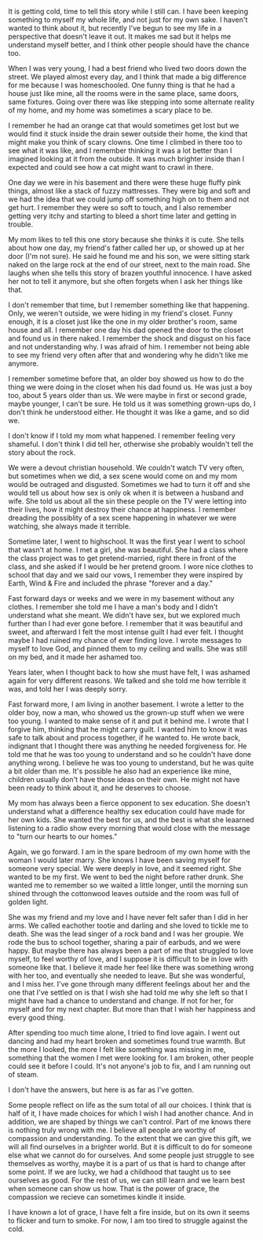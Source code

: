 It is getting cold, time to tell this story while I still can. I have been keeping something to myself my whole life, and not just for my own sake. I haven't wanted to think about it, but recently I've begun to see my life in a perspective that doesn't leave it out. It makes me sad but it helps me understand myself better, and I think other people should have the chance too.

When I was very young, I had a best friend who lived two doors down the street. We played almost every day, and I think that made a big difference for me because I was homeschooled. One funny thing is that he had a house just like mine, all the rooms were in the same place, same doors, same fixtures. Going over there was like stepping into some alternate reality of my home, and my home was sometimes a scary place to be.

I remember he had an orange cat that would sometimes get lost but we would find it stuck inside the drain sewer outside their home, the kind that might make you think of scary clowns. One time I climbed in there too to see what it was like, and I remember thinking it was a lot better than I imagined looking at it from the outside. It was much brighter inside than I expected and could see how a cat might want to crawl in there.

One day we were in his basement and there were these huge fluffy pink things, almost like a stack of fuzzy mattresses. They were big and soft and we had the idea that we could jump off something high on to them and not get hurt. I remember they were so soft to touch, and I also remember getting very itchy and starting to bleed a short time later and getting in trouble.

My mom likes to tell this one story because she thinks it is cute. She tells about how one day, my friend's father called her up, or showed up at her door (I'm not sure). He said he found me and his son, we were sitting stark naked on the large rock at the end of our street, next to the main road. She laughs when she tells this story of brazen youthful innocence. I have asked her not to tell it anymore, but she often forgets when I ask her things like that.

I don't remember that time, but I remember something like that happening. Only, we weren't outside, we were hiding in my friend's closet. Funny enough, it is a closet just like the one in my older brother's room, same house and all. I remember one day his dad opened the door to the closet and found us in there naked. I remember the shock and disgust on his face and not understanding why. I was afraid of him. I remember not being able to see my friend very often after that and wondering why he didn't like me anymore. 

I remember sometime before that, an older boy showed us how to do the thing we were doing in the closet when his dad found us. He was just a boy too, about 5 years older than us. We were maybe in first or second grade, maybe younger, I can't be sure. He told us it was something grown-ups do, I don't think he understood either. He thought it was like a game, and so did we. 

I don't know if I told my mom what happened. I remember feeling very shameful. I don't think I did tell her, otherwise she probably wouldn't tell the story about the rock.

We were a devout christian household. We couldn't watch TV very often, but sometimes when we did, a sex scene would come on and my mom would be outraged and disgusted. Sometimes we had to turn it off and she would tell us about how sex is only ok when it is between a husband and wife. She told us about all the sin these people on the TV were letting into their lives, how it might destroy their chance at happiness. I remember dreading the possiblity of a sex scene happening in whatever we were watching, she always made it terrible.

Sometime later, I went to highschool. It was the first year I went to school that wasn't at home. I met a girl, she was beautiful. She had a class where the class project was to get pretend-married, right there in front of the class, and she asked if I would be her pretend groom. I wore nice clothes to school that day and we said our vows, I remember they were inspired by Earth, Wind & Fire and included the phrase "forever and a day."

Fast forward days or weeks and we were in my basement without any clothes. I remember she told me I have a man's body and I didn't understand what she meant. We didn't have sex, but we explored much further than I had ever gone before. I remember that it was beautiful and sweet, and afterward I felt the most intense guilt I had ever felt. I thought maybe I had ruined my chance of ever finding love. I wrote messages to myself to love God, and pinned them to my ceiling and walls. She was still on my bed, and it made her ashamed too. 

Years later, when I thought back to how she must have felt, I was ashamed again for very different reasons. We talked and she told me how terrible it was, and told her I was deeply sorry.

Fast forward more, I am living in another basement. I wrote a letter to the older boy, now a man, who showed us the grown-up stuff when we were too young. I wanted to make sense of it and put it behind me. I wrote that I forgive him, thinking that he might carry guilt. I wanted him to know it was safe to talk about and process together, if he wanted to. He wrote back, indignant that I thought there was anything he needed forgiveness for. He told me that he was too young to understand and so he couldn't have done anything wrong. I believe he was too young to understand, but he was quite a bit older than me. It's possible he also had an experience like mine, children usually don't have those ideas on their own. He might not have been ready to think about it, and he deserves to choose. 

My mom has always been a fierce opponent to sex education. She doesn't understand what a difference healthy sex education could have made for her own kids. She wanted the best for us, and the best is what she leaarned listening to a radio show every morning that would close with the message to "turn our hearts to our homes."

Again, we go forward. I am in the spare bedroom of my own home with the woman I would later marry. She knows I have been saving myself for someone very special. We were deeply in love, and it seemed right. She wanted to be my first. We went to bed the night before rather drunk. She wanted me to remember so we waited a little longer, until the morning sun shined through the cottonwood leaves outside and the room was full of golden light.

She was my friend and my love and I have never felt safer than I did in her arms. We called eachother tootie and darling and she loved to tickle me to death. She was the lead singer of a rock band and I was her groupie. We rode the bus to school together, sharing a pair of earbuds, and we were happy. But maybe there has always been a part of me that struggled to love myself, to feel worthy of love, and I suppose it is difficult to be in love with someone like that. I believe it made her feel like there was something wrong with her too, and eventually she needed to leave. But she was wonderful, and I miss her. I've gone through many different feelings about her and the one that I've settled on is that I wish she had told me why she left so that I might have had a chance to understand and change. If not for her, for myself and for my next chapter. But more than that I wish her happiness and every good thing.

After spending too much time alone, I tried to find love again. I went out dancing and had my heart broken and sometimes found true warmth. But the more I looked, the more I felt like something was missing in me, something that the women I met were looking for. I am broken, other people could see it before I could. It's not anyone's job to fix, and I am running out of steam.

I don't have the answers, but here is as far as I've gotten.

Some people reflect on life as the sum total of all our choices. I think that is half of it, I have made choices for which I wish I had another chance. And in addition, we are shaped by things we can't control. Part of me knows there is nothing truly wrong with me. I believe all people are worthy of compassion and understanding. To the extent that we can give this gift, we will all find ourselves in a brighter world. But it is difficult to do for someone else what we cannot do for ourselves. And some people just struggle to see themselves as worthy, maybe it is a part of us that is hard to change after some point. If we are lucky, we had a childhood that taught us to see ourselves as good. For the rest of us, we can still learn and we learn best when someone can show us how. That is the power of grace, the compassion we recieve can sometimes kindle it inside. 

I have known a lot of grace, I have felt a fire inside, but on its own it seems to flicker and turn to smoke. For now, I am too tired to struggle against the cold.
